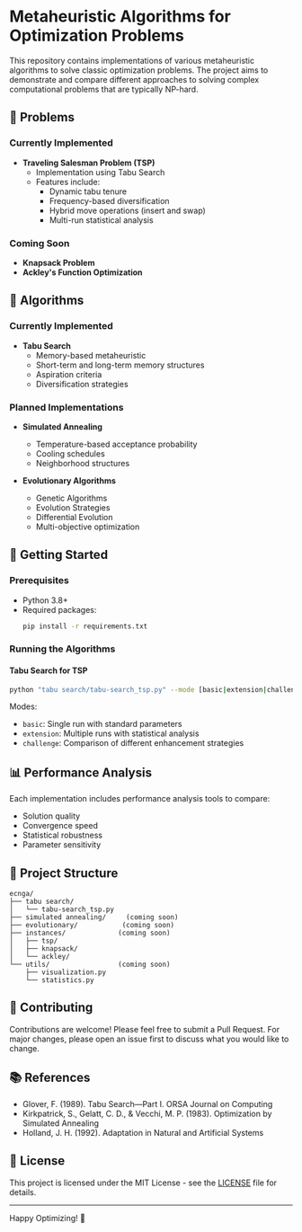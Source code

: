 # Metaheuristic Algorithms for Optimization Problems

This repository contains implementations of various metaheuristic algorithms to solve classic optimization problems. The project aims to demonstrate and compare different approaches to solving complex computational problems that are typically NP-hard.

## 🎯 Problems

### Currently Implemented
- **Traveling Salesman Problem (TSP)**
  - Implementation using Tabu Search
  - Features include:
    - Dynamic tabu tenure
    - Frequency-based diversification
    - Hybrid move operations (insert and swap)
    - Multi-run statistical analysis

### Coming Soon
- **Knapsack Problem**
- **Ackley's Function Optimization**

## 🧮 Algorithms

### Currently Implemented
- **Tabu Search**
  - Memory-based metaheuristic
  - Short-term and long-term memory structures
  - Aspiration criteria
  - Diversification strategies

### Planned Implementations
- **Simulated Annealing**
  - Temperature-based acceptance probability
  - Cooling schedules
  - Neighborhood structures

- **Evolutionary Algorithms**
  - Genetic Algorithms
  - Evolution Strategies
  - Differential Evolution
  - Multi-objective optimization

## 🚀 Getting Started

### Prerequisites
- Python 3.8+
- Required packages:
  ```bash
  pip install -r requirements.txt
  ```

### Running the Algorithms

#### Tabu Search for TSP
```bash
python "tabu search/tabu-search_tsp.py" --mode [basic|extension|challenge] --file [instance_file] --runs [number_of_runs]
```

Modes:
- `basic`: Single run with standard parameters
- `extension`: Multiple runs with statistical analysis
- `challenge`: Comparison of different enhancement strategies

## 📊 Performance Analysis

Each implementation includes performance analysis tools to compare:
- Solution quality
- Convergence speed
- Statistical robustness
- Parameter sensitivity

## 🔧 Project Structure

```
ecnga/
├── tabu search/
│   └── tabu-search_tsp.py
├── simulated annealing/     (coming soon)
├── evolutionary/           (coming soon)
├── instances/             (coming soon)
│   ├── tsp/
│   ├── knapsack/
│   └── ackley/
└── utils/                 (coming soon)
    ├── visualization.py
    └── statistics.py
```

## 📝 Contributing

Contributions are welcome! Please feel free to submit a Pull Request. For major changes, please open an issue first to discuss what you would like to change.

## 📚 References

- Glover, F. (1989). Tabu Search—Part I. ORSA Journal on Computing
- Kirkpatrick, S., Gelatt, C. D., & Vecchi, M. P. (1983). Optimization by Simulated Annealing
- Holland, J. H. (1992). Adaptation in Natural and Artificial Systems

## 📄 License

This project is licensed under the MIT License - see the [LICENSE](LICENSE) file for details.

---
Happy Optimizing! 🎉
